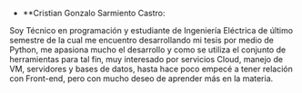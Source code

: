 - **Cristian Gonzalo Sarmiento Castro:

Soy Técnico en programación y estudiante de Ingeniería Eléctrica 
de último semestre de la cual me encuentro desarrollando mi tesis por medio de Python,
me apasiona mucho el desarrollo y como se utiliza el conjunto de herramientas para tal fin, 
muy interesado por servicios Cloud, manejo de VM, servidores y bases de datos, hasta hace poco
empecé a tener relación con Front-end, pero con mucho deseo de aprender más en la materia.